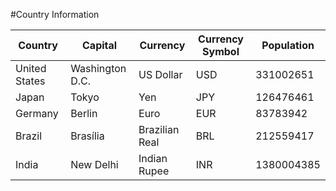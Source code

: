 #Country Information

| **Country**      | **Capital**       | **Currency**      | **Currency Symbol** | **Population** 
|------------------|-------------------|-------------------|---------------------|---------------|
| United States    | Washington D.C.   | US Dollar        | USD                 | 331002651      |
| Japan            | Tokyo             | Yen              | JPY                 | 126476461      |
| Germany          | Berlin            | Euro             | EUR                 | 83783942       |
| Brazil           | Brasília          | Brazilian Real   | BRL                 | 212559417      |
| India            | New Delhi         | Indian Rupee     | INR                 | 1380004385     |
